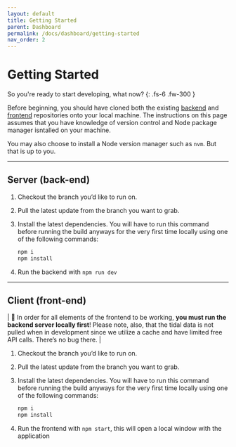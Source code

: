 ```yaml
---
layout: default
title: Getting Started
parent: Dashboard
permalink: /docs/dashboard/getting-started
nav_order: 2
---
```


# Getting Started
So you're ready to start developing, what now?
{: .fs-6 .fw-300 }

Before beginning, you should have cloned both the existing [backend](/docs/github-organization/dashboard-repos/iot-dashboard-2023-backend-repo/) and [frontend](/docs/github-organization/dashboard-repos/iot-dashboard-2023-frontend-repo/) repositories onto your local machine. The instructions on this page assumes that you have knowledge of version control and Node package manager isntalled on your machine.

You may also choose to install a Node version manager such as `nvm`. But that is up to you.

---

## Server (back-end)

1. Checkout the branch you’d like to run on.
2. Pull the latest update from the branch you want to grab.
3. Install the latest dependencies. You will have to run this command before running the build anyways for the very first time locally using one of the following commands:
    
    ```bash
    npm i
    npm install
    ```
    
4. Run the backend with `npm run dev`

---

## Client (front-end)

| 📍 In order for all elements of the frontend to be working, **you must run the backend server locally first**! Please note, also, that the tidal data is not pulled when in development since we utilize a cache and have limited free API calls. There’s no bug there. |

1. Checkout the branch you’d like to run on.
2. Pull the latest update from the branch you want to grab.
3. Install the latest dependencies. You will have to run this command before running the build anyways for the very first time locally using one of the following commands:
    
    ```bash
    npm i
    npm install
    ```
    
4. Run the frontend with `npm start`, this will open a local window with the application